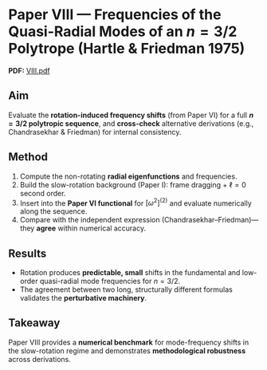 
# Paper VIII — Frequencies of the Quasi-Radial Modes of an $n=3/2$ Polytrope (Hartle & Friedman 1975)

**PDF:** [VIII.pdf](sandbox:/mnt/data/VIII.pdf)

## Aim
Evaluate the **rotation-induced frequency shifts** (from Paper VI) for a full **$n=3/2$ polytropic sequence**, and **cross-check** alternative derivations (e.g., Chandrasekhar & Friedman) for internal consistency.

## Method
1. Compute the non-rotating **radial eigenfunctions** and frequencies.  
2. Build the slow-rotation background (Paper I): frame dragging + $\ell=0$ second order.  
3. Insert into the **Paper VI functional** for $[\omega^2]^{(2)}$ and evaluate numerically along the sequence.  
4. Compare with the independent expression (Chandrasekhar–Friedman)—they **agree** within numerical accuracy.

## Results
- Rotation produces **predictable, small** shifts in the fundamental and low-order quasi-radial mode frequencies for $n=3/2$.  
- The agreement between two long, structurally different formulas validates the **perturbative machinery**.

## Takeaway
Paper VIII provides a **numerical benchmark** for mode-frequency shifts in the slow-rotation regime and demonstrates **methodological robustness** across derivations.
